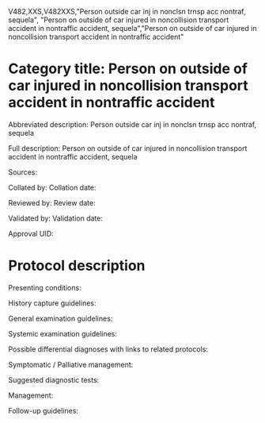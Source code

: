 V482,XXS,V482XXS,"Person outside car inj in nonclsn trnsp acc nontraf, sequela", "Person on outside of car injured in noncollision transport accident in nontraffic accident, sequela","Person on outside of car injured in noncollision transport accident in nontraffic accident"
# Category title: Person on outside of car injured in noncollision transport accident in nontraffic accident

Abbreviated description: Person outside car inj in nonclsn trnsp acc nontraf, sequela

Full description: Person on outside of car injured in noncollision transport accident in nontraffic accident, sequela

Sources:

Collated by:
Collation date:

Reviewed by:
Review date:

Validated by:
Validation date:

Approval UID:

# Protocol description

Presenting conditions:

History capture guidelines:

General examination guidelines:

Systemic examination guidelines:

Possible differential diagnoses with links to related protocols:

Symptomatic / Palliative management:

Suggested diagnostic tests:

Management:

Follow-up guidelines:
